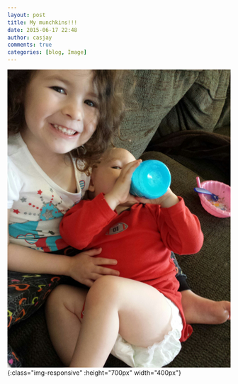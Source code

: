 ```yaml
---
layout: post
title: My munchkins!!!
date: 2015-06-17 22:48
author: casjay
comments: true
categories: [blog, Image]
---
```


![Image](https://raw.githubusercontent.com/malaks-us/jason/master/wp-content/uploads/2015/06/wpid-wp-1434595610199.jpg){:class="img-responsive" :height="700px" width="400px"}  
